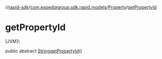 //[rapid-sdk](../../../index.md)/[com.expediagroup.sdk.rapid.models](../index.md)/[Property](index.md)/[getPropertyId](get-property-id.md)

# getPropertyId

[JVM]\

public abstract [String](https://docs.oracle.com/javase/8/docs/api/java/lang/String.html)[getPropertyId](get-property-id.md)()

